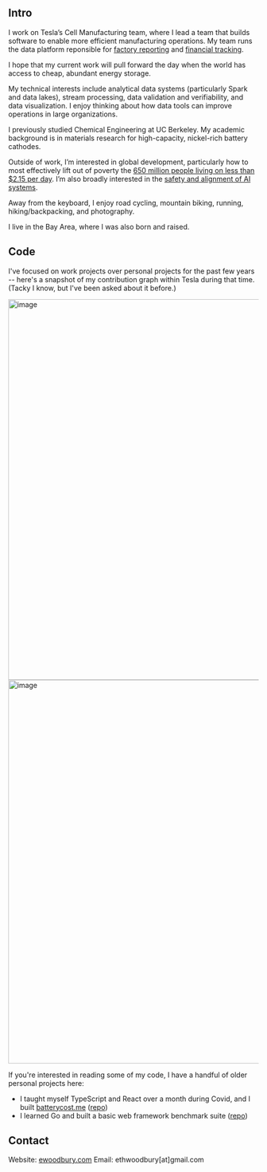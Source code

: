 ## Intro

I work on Tesla’s Cell Manufacturing team, where I lead a team that builds software to enable more efficient manufacturing operations. My team runs the data platform reponsible for [factory reporting](https://x.com/Tesla/status/1798472011678966221) and [financial tracking](https://electrek.co/2024/04/24/tesla-expects-4680-battery-cells-cheaper-than-suppliers-end-of-year/).

I hope that my current work will pull forward the day when the world has access to cheap, abundant energy storage.

My technical interests include analytical data systems (particularly Spark and data lakes), stream processing, data validation and verifiability, and data visualization. I enjoy thinking about how data tools can improve operations in large organizations.



I previously studied Chemical Engineering at UC Berkeley. My academic background is in materials research for high-capacity, nickel-rich battery cathodes.

Outside of work, I’m interested in global development, particularly how to most effectively lift out of poverty the [650 million people living on less than $2.15 per day](https://data.worldbank.org/indicator/SI.POV.DDAY). I’m also broadly interested in the [safety and alignment of AI systems](https://forum.effectivealtruism.org/posts/rJRw78oihoT5paFGd/high-level-hopes-for-ai-alignment).

Away from the keyboard, I enjoy road cycling, mountain biking, running, hiking/backpacking, and photography.

I live in the Bay Area, where I was also born and raised.

## Code

I've focused on work projects over personal projects for the past few years -- here's a snapshot of my contribution graph within Tesla during that time. (Tacky I know, but I've been asked about it before.)

<img width="764" alt="image" src="https://github.com/user-attachments/assets/d729d301-128b-4ff0-86f4-6bd99da1fe9a">
<img width="770" alt="image" src="https://github.com/user-attachments/assets/2bcb3cde-2ead-4c24-94de-730b49656f37">

If you're interested in reading some of my code, I have a handful of older personal projects here:
- I taught myself TypeScript and React over a month during Covid, and I built [batterycost.me](https://batterycost.me/) ([repo](https://github.com/ewoodbury/battery-cost-app))
- I learned Go and built a basic web framework benchmark suite ([repo](https://github.com/ewoodbury/web-framework-tests))

## Contact

Website: [ewoodbury.com](https://ewoodbury.com/)
Email: ethwoodbury[at]gmail.com
